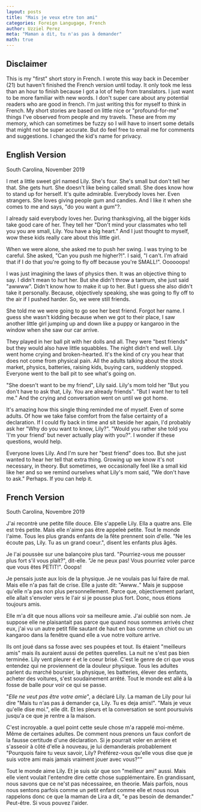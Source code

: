 ```yaml
---
layout: posts
title: "Mais je veux etre ton ami"
categories: Foreign Langugage, French
author: Uzziel Perez
meta: "Maman a dit, tu n'as pas à demander"
math: true
---
```


## Disclaimer
This is my "first" short story in French. I wrote this way back in December (21) but haven't finished the French version until today. It only took me less than an hour to finish because I got a lot of help from translators. I just want to be more familiar with new words. I don't super care about any potential readers who are good in french. I'm just writing this for myself to think in French. My short stories are based on little nice or "profound-for-me" things I've observed from people and my travels. These are from my memory, which can sometimes be fuzzy so I will have to insert some details that might not be super accurate. But do feel free to email me for comments and suggestions. I changed the kid's name for privacy.

## English Version

South Carolina, November 2019

I met a little sweet girl named Lily. She's four. She's small but don't tell her that. She gets hurt. She doesn't like being called small. She does know how to stand up for herself. It's quite admirable. Everybody loves her. Even strangers. She loves giving people gum and candies. And I like it when she comes to me and says, "do you want a gum"?.

I already said everybody loves her. During thanksgiving, all the bigger kids take good care of her. They tell her "Don't mind your classmates who tell you you are small, Lily. You have a big heart." And I just thought to myself, wow these kids really care about this little girl.

When we were alone, she asked me to push her swing. I was trying to be careful. She asked, "Can you push me higher?!". I said, "I can't. I'm afraid that if I do that you're going to fly off because you're SMALL!". Oooooops!

I was just imagining the laws of physics then. It was an objective thing to say. I didn't mean to hurt her. But she didn't throw a tantrum, she just said "awwww". Didn't know how to make it up to her. But I guess she also didn't take it personally. Because, objectively speaking, she was going to fly off to the air if I pushed harder. So, we were still friends.

She told me we were going to go see her best friend. Forgot her name. I guess she wasn't kidding because when we got to their place, I saw another little girl jumping up and down like a puppy or kangaroo in the window when she saw our car arrive.

They played in her ball pit with her dolls and all. They were "best friends" but they would also have little squabbles. The night didn't end well. Lily went home crying and broken-hearted. It's the kind of cry you hear that does not come from physical pain. All the adults talking about the stock market, physics, batteries, raising kids, buying cars, suddenly stopped. Everyone went to the ball pit to see what's going on.

"She doesn't want to be my friend", Lily said. Lily's mom told her "But you don't have to ask that, Lily. You are already friends". "But I want her to tell me." And the crying and conversation went on until we got home.

It's amazing how this single thing reminded me of myself. Even of some adults. Of how we take false comfort from the false certainty of a  declaration. If I could fly back in time and sit beside her again, I'd probably ask her "Why do you want to know, Lily?". "Would you rather she told you 'I'm your friend' but never actually play with you?". I wonder if these questions, would help.

Everyone loves Lily. And I'm sure her "best friend" does too. But she just wanted to hear her tell that extra thing. Growing up we know it's not necessary, in theory. But sometimes, we occasionally feel like a small kid like her and so we remind ourselves what Lily's mom said, "We don't have to ask." Perhaps. If you can help it.


## French Version

South Carolina, Novembre 2019

J'ai recontrè une petite fille douce. Elle s'appelle Lily. Ella a quatre ans. Elle est trés petite. Mais elle n'aime pas être appeleè petite. Tout le monde l'aime. Tous les plus grands enfants de la fête  prennent soin d'elle. "Ne les écoute pas, Lily. Tu as un grand coeur.", disent les enfants plus âgès.

Je l'ai poussèe sur une balançoire plus tard. "Pourriez-vous me pousser plus fort s'il vous plaît?", dit-elle. "Je ne peux pas! Vous pourriez voler parce que vous êtes PETIT!". Ooops!

Je pensais juste aux lois de la physique. Je ne voulais pas lui faire de mal. Mais elle n'a pas fait de crise. Elle a juste dit: "Awww.." Mais je suppose qu'elle n'a pas non plus personnellement. Parce que, objectivement parlant, elle allait s'envoler vers le l'air si je pousse plus fort. Donc, nous étions toujours amis.

Elle m'a dit que nous allions voir sa meilleure amie. J'ai oublié son nom. Je suppose elle ne plaisantait pas parce que quand nous sommes arrivés chez eux, j'ai vu un autre petit fille sautant de haut en bas comme un chiot ou un kangaroo dans la fenêtre quand elle a vue notre voiture arrive.

Ils ont joué dans sa fosse avec ses poupées et tout. Ils étaient "meilleurs amis" mais ils auraient aussi de petites querelles. La nuit ne s'est pas bien terminée. Lily vent pleurer é et le coeur brisé. C'est le genre de cri que vous entendez qui ne proviennent de la douleur physique. Tous les adultes parlent du marché boursier, la physique, les batteries, élever des enfants, acheter des voitures, s'est soudainement arrêté. Tout le monde est allé á la fosse de balle pour voir ce qui se passe.

"*Elle ne veut pas être votre amie*", a déclaré Lily. La maman de Lily pour lui dire "Mais tu n'as pas á demander ça, Lily. Tu es deja amis!". "Mais je veux qu'elle dise moi.", elle dit. Et les pleurs et la conversation se sont poursuivis jusqu'a ce que je rentre a la maison.

C'est incroyable. a quel point cette seule chose m'a rappelé moi-même. Même de certaines adultes. De comment nous prenons un faux confort de la fausse certitude d'une déclaration. Si je pourrait voler en arriére et s'asseoir à côté d'elle à nouveau, je lui demanderais probablement "Pourquois faire tu veux savoir, Lily? Préférez-vous qu'elle vous dise que je suis votre ami mais jamais vraiment jouer avec vous?""

Tout le monde aime Lily. Et je suis sûr que son "meilleur ami" aussi. Mais elle vient voulait l'entendre dire cette chose supplémentaire. En grandissant, nous savons que ce ne'st pas nécessairee, en theorie. Mais parfois, nous nous sentons parfois comme un petit enfant comme elle et nous nous rappelons donc ce que la maman de Lira a dit, "e pas besoin de demander." Peut-être. Si vous pouvez l'aider.
